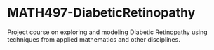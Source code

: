 # MATH497-DiabeticRetinopathy
Project course on exploring and modeling Diabetic Retinopathy using techniques from applied mathematics and other disciplines.
